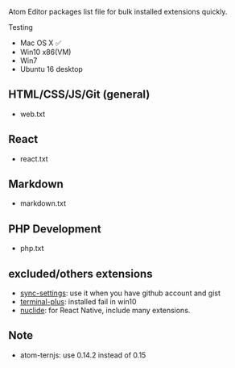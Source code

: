 Atom Editor packages list file for bulk installed extensions quickly.

Testing

- Mac OS X ✅
- Win10 x86(VM)
- Win7
- Ubuntu 16 desktop

## HTML/CSS/JS/Git (general)

- web.txt

## React

- react.txt

## Markdown

- markdown.txt

## PHP Development

- php.txt

## excluded/others extensions

- [sync-settings](https://atom.io/packages/sync-settings): use it when you have github account and gist
- [terminal-plus](https://atom.io/packages/terminal-plus): installed fail in win10
- [nuclide](https://atom.io/packages/nuclide): for React Native, include many extensions.

## Note

- atom-ternjs: use 0.14.2 instead of 0.15
